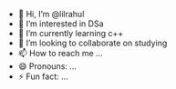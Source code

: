- 👋 Hi, I’m @lilrahul
- 👀 I’m interested in DSa
- 🌱 I’m currently learning c++
- 💞️ I’m looking to collaborate on studying
- 📫 How to reach me ...
- 😄 Pronouns: ...
- ⚡ Fun fact: ...

<!---
lilrahul/lilrahul is a ✨ special ✨ repository because its `README.md` (this file) appears on your GitHub profile.
You can click the Preview link to take a look at your changes.
--->
